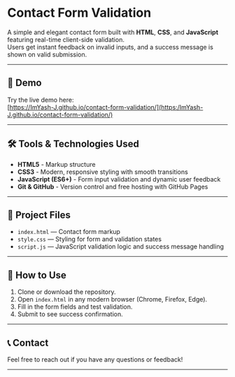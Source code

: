 # Contact Form Validation

A simple and elegant contact form built with **HTML**, **CSS**, and **JavaScript** featuring real-time client-side validation.  
Users get instant feedback on invalid inputs, and a success message is shown on valid submission.

---

## 🔗 Demo

Try the live demo here:  
[https://ImYash-J.github.io/contact-form-validation/](https:/ImYash-J.github.io/contact-form-validation/)

---

## 🛠️ Tools & Technologies Used

- **HTML5** - Markup structure  
- **CSS3** - Modern, responsive styling with smooth transitions  
- **JavaScript (ES6+)** - Form input validation and dynamic user feedback  
- **Git & GitHub** - Version control and free hosting with GitHub Pages

---

## 📁 Project Files

- `index.html` — Contact form markup  
- `style.css` — Styling for form and validation states  
- `script.js` — JavaScript validation logic and success message handling

---

## 🚀 How to Use

1. Clone or download the repository.  
2. Open `index.html` in any modern browser (Chrome, Firefox, Edge).  
3. Fill in the form fields and test validation.  
4. Submit to see success confirmation.

---

## 📞 Contact

Feel free to reach out if you have any questions or feedback!

---


